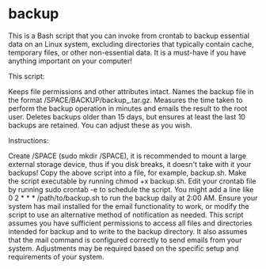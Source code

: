 # backup
This is a Bash script that you can invoke from crontab to backup essential data on an Linux system, excluding directories that typically contain cache, temporary files, or other non-essential data. It is a must-have if you have anything important on your computer! 

This script:

Keeps file permissions and other attributes intact.
Names the backup file in the format /SPACE/BACKUP/backup_<DayOfWeek>_<Month>_<Day>_<Year>_<time>.tar.gz.
Measures the time taken to perform the backup operation in minutes and emails the result to the root user.
Deletes backups older than 15 days, but ensures at least the last 10 backups are retained. You can adjust these as you wish. 

Instructions:

Create /SPACE (sudo mkdir /SPACE), it is recommended to mount a large external storage device, thus if you disk breaks, it doesn't take with it your backups! 
Copy the above script into a file, for example, backup.sh.
Make the script executable by running chmod +x backup.sh.
Edit your crontab file by running sudo crontab -e to schedule the script. You might add a line like 0 2 * * * /path/to/backup.sh to run the backup daily at 2:00 AM.
Ensure your system has mail installed for the email functionality to work, or modify the script to use an alternative method of notification as needed.
This script assumes you have sufficient permissions to access all files and directories intended for backup and to write to the backup directory. It also assumes that the mail command is configured correctly to send emails from your system. Adjustments may be required based on the specific setup and requirements of your system.

